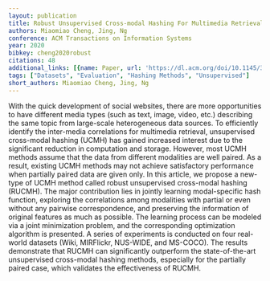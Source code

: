 ```yaml
---
layout: publication
title: Robust Unsupervised Cross-modal Hashing For Multimedia Retrieval
authors: Miaomiao Cheng, Jing, Ng
conference: ACM Transactions on Information Systems
year: 2020
bibkey: cheng2020robust
citations: 48
additional_links: [{name: Paper, url: 'https://dl.acm.org/doi/10.1145/3389547'}]
tags: ["Datasets", "Evaluation", "Hashing Methods", "Unsupervised"]
short_authors: Miaomiao Cheng, Jing, Ng
---
```

With the quick development of social websites, there are more opportunities to have different media types (such as text, image, video, etc.) describing the same topic from large-scale heterogeneous data sources. To efficiently identify the inter-media correlations for multimedia retrieval, unsupervised cross-modal hashing (UCMH) has gained increased interest due to the significant reduction in computation and storage. However, most UCMH methods assume that the data from different modalities are well paired. As a result, existing UCMH methods may not achieve satisfactory performance when partially paired data are given only. In this article, we propose a new-type of UCMH method called robust unsupervised cross-modal hashing (RUCMH). The major contribution lies in jointly learning modal-specific hash function, exploring the correlations among modalities with partial or even without any pairwise correspondence, and preserving the information of original features as much as possible. The learning process can be modeled via a joint minimization problem, and the corresponding optimization algorithm is presented. A series of experiments is conducted on four real-world datasets (Wiki, MIRFlickr, NUS-WIDE, and MS-COCO). The results demonstrate that RUCMH can significantly outperform the state-of-the-art unsupervised cross-modal hashing methods, especially for the partially paired case, which validates the effectiveness of RUCMH.